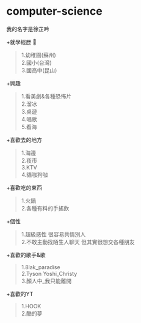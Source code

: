 # computer-science
我的名字是徐芷吟  

+就學經歷 📖

> 1.幼稚園(蘇州)  
> 2.國小(台灣)  
> 3.國高中(昆山)  

+興趣  

> 1.看美劇&各種恐怖片  
> 2.溜冰  
> 3.桌遊  
> 4.唱歌  
> 5.看海    

+喜歡去的地方 

> 1.海邊  
> 2.夜市  
> 3.KTV  
> 4.貓咖狗咖  

+喜歡吃的東西  
> 1.火鍋  
> 2.各種有料的手搖飲  

+個性
> 1.超級感性 很容易共情別人  
> 2.不敢主動找陌生人聊天 但其實很想交各種朋友  

+喜歡的歌手&歌
> 1.8lak_paradise  
> 2.Tyson Yoshi_Christy  
> 3.顏人中_我只能離開  

+喜歡的YT
> 1.HOOK  
> 2.酷的夢  





